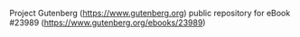 Project Gutenberg (https://www.gutenberg.org) public repository for eBook #23989 (https://www.gutenberg.org/ebooks/23989)
